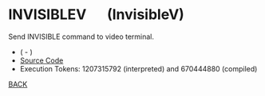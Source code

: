 # INVISIBLEV &emsp; (InvisibleV)
Send INVISIBLE command to video terminal.
* ( - )
* [Source Code](../words/amc_ext/InvisibleV.cs)
* Execution Tokens: 1207315792 (interpreted) and 670444880 (compiled)


[BACK](builtins.md#InvisibleV)

